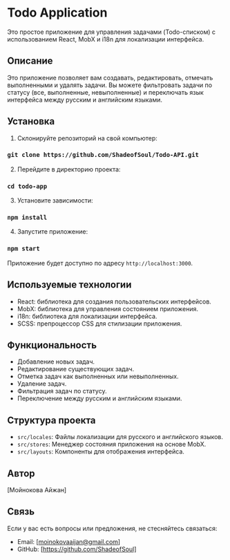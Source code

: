 # Todo Application

Это простое приложение для управления задачами (Todo-списком) с использованием React, MobX и i18n для локализации интерфейса.

## Описание

Это приложение позволяет вам создавать, редактировать, отмечать выполненными и удалять задачи. Вы можете фильтровать задачи по статусу (все, выполненные, невыполненные) и переключать язык интерфейса между русским и английским языками.

## Установка

1. Склонируйте репозиторий на свой компьютер:

### `git clone https://github.com/ShadeofSoul/Todo-API.git`

2. Перейдите в директорию проекта:

### `cd todo-app`

3. Установите зависимости:

### `npm install`

4. Запустите приложение:

### `npm start`

Приложение будет доступно по адресу `http://localhost:3000`.

## Используемые технологии

- React: библиотека для создания пользовательских интерфейсов.
- MobX: библиотека для управления состоянием приложения.
- i18n: библиотека для локализации интерфейса.
- SCSS: препроцессор CSS для стилизации приложения.

## Функциональность

- Добавление новых задач.
- Редактирование существующих задач.
- Отметка задач как выполненных или невыполненных.
- Удаление задач.
- Фильтрация задач по статусу.
- Переключение между русским и английским языками.

## Структура проекта

- `src/locales`: Файлы локализации для русского и английского языков.
- `src/stores`: Менеджер состояния приложения на основе MobX.
- `src/layouts`: Компоненты для отображения интерфейса.


## Автор

[Мойнокова Айжан]

## Связь

Если у вас есть вопросы или предложения, не стесняйтесь связаться:

- Email: [moinokovaaijan@gmail.com]
- GitHub: [https://github.com/ShadeofSoul]
